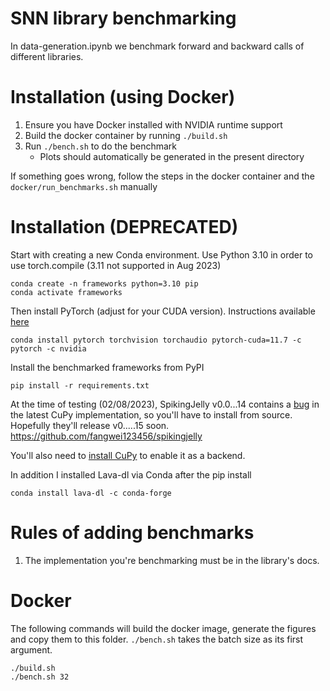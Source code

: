 # SNN library benchmarking

In data-generation.ipynb we benchmark forward and backward calls of different libraries. 

# Installation (using Docker)

1. Ensure you have Docker installed with NVIDIA runtime support
2. Build the docker container by running `./build.sh`
3. Run `./bench.sh` to do the benchmark
    * Plots should automatically be generated in the present directory

If something goes wrong, follow the steps in the docker container and the `docker/run_benchmarks.sh` manually

# Installation (DEPRECATED)
Start with creating a new Conda environment. Use Python 3.10 in order to use torch.compile (3.11 not supported in Aug 2023)
```
conda create -n frameworks python=3.10 pip
conda activate frameworks
```
Then install PyTorch (adjust for your CUDA version). Instructions available [here](https://pytorch.org/get-started/locally/)
```
conda install pytorch torchvision torchaudio pytorch-cuda=11.7 -c pytorch -c nvidia
```
Install the benchmarked frameworks from PyPI
```
pip install -r requirements.txt
```
At the time of testing (02/08/2023), SpikingJelly v0.0...14 contains a [bug](https://github.com/fangwei123456/spikingjelly/issues/401) in the latest CuPy implementation, so you'll have to install from source. Hopefully they'll release v0.....15 soon.
https://github.com/fangwei123456/spikingjelly

You'll also need to [install CuPy](https://docs.cupy.dev/en/stable/install.html) to enable it as a backend.

In addition I installed Lava-dl via Conda after the pip install
```
conda install lava-dl -c conda-forge
```

# Rules of adding benchmarks
1. The implementation you're benchmarking must be in the library's docs. 

# Docker

The following commands will build the docker image, generate the figures and copy them to this folder.
`./bench.sh` takes the batch size as its first argument.

```
./build.sh
./bench.sh 32
```
